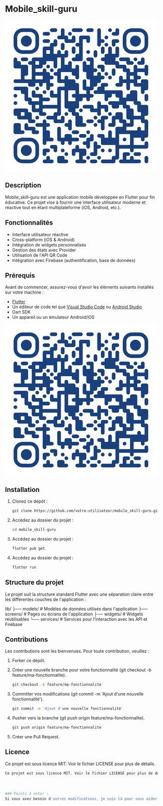 # Mobile_skill-guru

![Logo](./assets/images/qr-code.png)

## Description

Mobile_skill-guru est une application mobile développée en Flutter pour fin éducative. 
Ce projet vise à fournir une interface utilisateur moderne et réactive tout en étant multiplateforme (iOS, Android, etc.).

## Fonctionnalités

- Interface utilisateur réactive
- Cross-platform (iOS & Android)
- Intégration de widgets personnalisés
- Gestion des états avec Provider
- Utilisation de l'API QR Code
- Intégration avec Firebase (authentification, base de données)

## Prérequis

Avant de commencer, assurez-vous d'avoir les éléments suivants installés sur votre machine :

- [Flutter](https://flutter.dev/docs/get-started/install)
- Un éditeur de code tel que [Visual Studio Code](https://code.visualstudio.com/) ou [Android Studio](https://developer.android.com/studio)
- Dart SDK
- Un appareil ou un émulateur Android/iOS

![QR Code](./assets/images/qr-code.png)

## Installation

1. Clonez ce dépôt :

   ```bash
   git clone https://github.com/votre-utilisateur/mobile_skill-guru.git

2. Accédez au dossier du projet :

   ```bash
   cd mobile_skill-guru

3. Accédez au dossier du projet :

   ```bash
   flutter pub get

4. Accédez au dossier du projet :

   ```bash
   flutter run

## Structure du projet

Le projet suit la structure standard Flutter avec une séparation claire entre les différentes couches de l'application :

lib/
├── models/    # Modèles de données utilisés dans l'application
├── screens/   # Pages ou écrans de l'application
├── widgets/   # Widgets réutilisables
└── services/  # Services pour l'interaction avec les API et Firebase



## Contributions

Les contributions sont les bienvenues. Pour toute contribution, veuillez :
1. Forker ce dépôt.

2. Créer une nouvelle branche pour votre fonctionnalité (git checkout -b feature/ma-fonctionnalite).

   ```bash
   git checkout -b feature/ma-fonctionnalite

3. Committer vos modifications (git commit -m 'Ajout d'une nouvelle fonctionnalité').

   ```bash
   git commit -m 'Ajout d'une nouvelle fonctionnalité'

4. Pusher vers la branche (git push origin feature/ma-fonctionnalite).

   ```bash
   git push origin feature/ma-fonctionnalite

5. Créer une Pull Request.

## Licence

Ce projet est sous licence MIT. Voir le fichier LICENSE pour plus de détails.

  ```bash
  Ce projet est sous licence MIT. Voir le fichier LICENSE pour plus de détails.



### Points à noter :
Si vous avez besoin d'autres modifications, je suis là pour vous aider !
